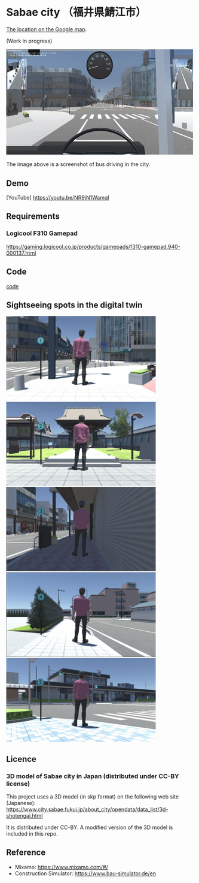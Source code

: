 # Sabae city （福井県鯖江市）

[The location on the Google map](https://www.google.com/maps/place/Sabae,+Fukui/@35.9463339,136.1851007,19z).

(Work in progress)

<img src="/doc/screenshot_bus_driving.jpg" width=500px>

The image above is a screenshot of bus driving in the city.

## Demo

[YouTube]
https://youtu.be/NR9jN1WamqI

## Requirements

### Logicool F310 Gamepad

https://gaming.logicool.co.jp/products/gamepads/f310-gamepad.940-000137.html

## Code

[code](./SabaeCity)

## Sightseeing spots in the digital twin

<img src="/doc/spot1.jpg" width=400px>

<img src="/doc/spot2.jpg" width=400px>

<img src="/doc/spot3.jpg" width=400px>

<img src="/doc/spot4.jpg" width=400px>

<img src="/doc/spot5.jpg" width=400px>

## Licence

### 3D model of Sabae city in Japan (distributed under CC-BY license)

This project uses a 3D model (in skp format) on the following web site (Japanese): https://www.city.sabae.fukui.jp/about_city/opendata/data_list/3d-shotengai.html

It is distributed under CC-BY. A modified version of the 3D model is included in this repo.

## Reference

- Mixamo: https://www.mixamo.com/#/
- Construction Simulator: https://www.bau-simulator.de/en
